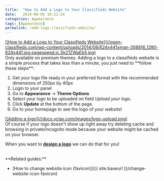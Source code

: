 ```yaml
---
title:  "How to Add a Logo to Your Classifieds Website"
date:   2014-08-05 16:21:24
categories: Appearance
tags: [Appearance]
permalink: /add-logo-classifieds-website/
---
```

<a href="//open-classifieds.com/wp-content/uploads/2014/08/624x441xman-358816_1280-624x441.jpg.pagespeed.ic.Sk21ZWaEb5.jpg" class="thumbnail gallery-item" data-gallery>
![How to Add a Logo to Your Classifieds Website](//open-classifieds.com/wp-content/uploads/2014/08/624x441xman-358816_1280-624x441.jpg.pagespeed.ic.Sk21ZWaEb5.jpg)
</a>

<br>
Only available on premium themes. Adding a logo to a classifieds website is a simple process that takes less than a minute, you just need to **follow these steps**:

1. Get your logo file ready in your preferred format with the recommended dimensions of 250px by 40px
2. Login to your panel
3. Go to **Appearance** -> **Theme Options**
4. Select your logo to be uploaded on field _Upload your logo_.
5. Click **Update** at the bottom of the page.
6. Go to your homepage to see the logo of your website!

<a href="//docs.yclas.com/images/logo-upload.png" class="thumbnail gallery-item" data-gallery>
![Adding a logo](//docs.yclas.com/images/logo-upload.png)
</a>

<br>
Of course if your logo doesn't show up right away try deleting cache and browsing in private/incognito mode because your website might be cached on your browser.

When you want to **[design a logo](http://selfhosted.yclas.com/services/logo-for-your-site.html)** we can do that for you!

<br>
**Related guides:**

* [How to change website icon (favicon)]({{ site.baseurl }}/change-website-icon-favicon)
